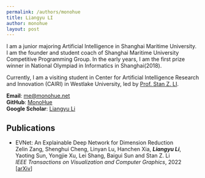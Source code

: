 ```yaml
---
permalink: /authors/monohue
title: Liangyu LI
author: monohue
layout: post
---
```


I am a junior majoring Artificial Intelligence in Shanghai Maritime University. I am the founder and student coach of Shanghai Maritime University Competitive Programming Group. In the early years, I am the first prize winner in National Olympiad in Informatics in Shanghai(2018).

<!-- more -->

Currently, I am a visiting student in Center for Artificial Intelligence Research and Innovation (CAIRI) in Westlake University, led by [Prof. Stan Z. LI](https://en.westlake.edu.cn/faculty/stanz-li.html).

**Email**: [me@monohue.net](mailto:me@monohue.net)  
**GitHub**: [MonoHue](https://github.com/MonoHue)  
**Google Scholar**: [Liangyu Li](https://scholar.google.com/citations?user=AcMka74AAAAJ)

## Publications

[//]: # (style - IEEE proceedings)

- EVNet: An Explainable Deep Network for Dimension Reduction  
Zelin Zang, Shenghui Cheng, Linyan Lu, Hanchen Xia, ***Liangyu Li***, Yaoting Sun, Yongjie Xu, Lei Shang, Baigui Sun and Stan Z. Li  
_IEEE Transactions on Visualization and Computer Graphics_, 2022  
[[arXiv](https://arxiv.org/pdf/2211.15478.pdf)]